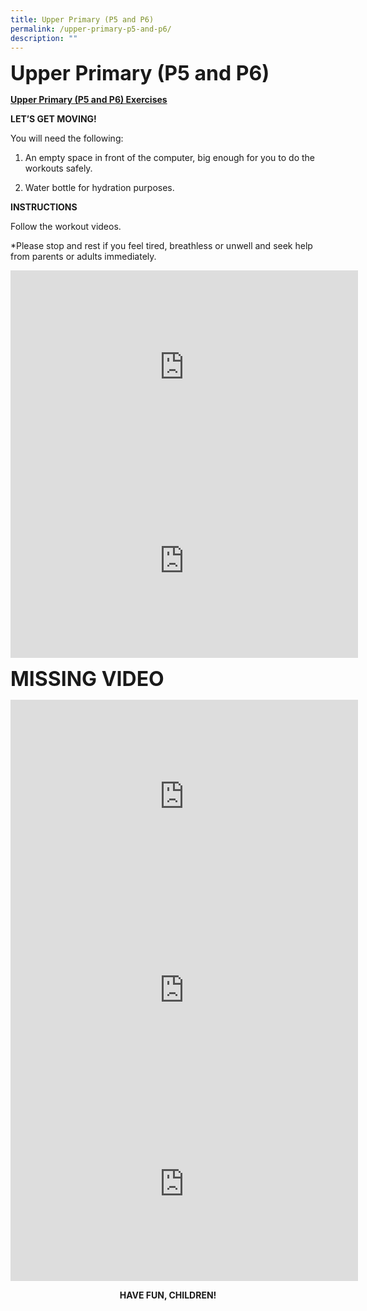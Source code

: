 ```yaml
---
title: Upper Primary (P5 and P6)
permalink: /upper-primary-p5-and-p6/
description: ""
---
```

**<font size=6>Upper Primary (P5 and P6)
</font>**


**<u>Upper Primary (P5 and P6) Exercises</u>**

**LET’S GET MOVING!**

You will need the following:

1) An empty space in front of the computer, big enough for you to do the workouts safely.

2) Water bottle for hydration purposes.

**INSTRUCTIONS**

Follow the workout videos.

\*Please stop and rest if you feel tired, breathless or unwell and seek help from parents or adults immediately.

<iframe width="556" height="310" src="https://www.youtube.com/embed/afDZz2g4EMs" title="Party Rock" frameborder="0" allow="accelerometer; autoplay; clipboard-write; encrypted-media; gyroscope; picture-in-picture" allowfullscreen></iframe>

<iframe width="556" height="310" src="https://www.youtube.com/embed/-gFBlbSD88Q" title="Tomorrow’s Here today | National Day Parade 2016 theme Song | GetActive! Singapore 2016 workout" frameborder="0" allow="accelerometer; autoplay; clipboard-write; encrypted-media; gyroscope; picture-in-picture" allowfullscreen></iframe>

**<font size=6>MISSING VIDEO</font>**

<iframe width="556" height="310" src="https://www.youtube.com/embed/uyJe6KJ-LaQ" title="Because It's Singapore! | National Day Parade 2017 theme song | GetActive! Singapore 2017 Workout" frameborder="0" allow="accelerometer; autoplay; clipboard-write; encrypted-media; gyroscope; picture-in-picture" allowfullscreen></iframe>

<iframe width="556" height="310" src="https://www.youtube.com/embed/Tp9CknKEC4M" title="Fire" frameborder="0" allow="accelerometer; autoplay; clipboard-write; encrypted-media; gyroscope; picture-in-picture" allowfullscreen></iframe>

<iframe width="556" height="310" src="https://www.youtube.com/embed/rRt3tXSg-U8" title="National Steps Challenge™ presents The Greater Singapore Workout!" frameborder="0" allow="accelerometer; autoplay; clipboard-write; encrypted-media; gyroscope; picture-in-picture" allowfullscreen></iframe>

**<center>HAVE FUN, CHILDREN!</center>**